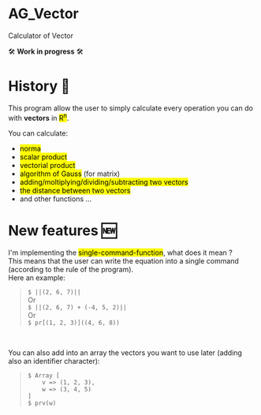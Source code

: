 # AG_Vector
Calculator of Vector

🛠️ **Work in progress** 🛠️

# History 📜

This program allow the user to simply calculate every operation you can do with **vectors** in <mark>R<sup>n</sup></mark>. </br>

You can calculate: </br>

- <mark>norma</mark>
- <mark>scalar product</mark>
- <mark>vectorial product</mark>
- <mark>algorithm of Gauss</mark> (for matrix)
- <mark>adding/moltiplying/dividing/subtracting two vectors</mark>
- <mark>the distance between two vectors</mark>
- and other functions ...

# New features 🆕
I'm implementing the <mark>single-command-function</mark>, what does it mean ? </br>
This means that the user can write the equation into a single command (according to the rule of the program).</br>
Here an example:
>``$ ||(2, 6, 7)||`` </br>
>Or </br>
>``$ ||(2, 6, 7) + (-4, 5, 2)||`` </br>
>Or </br>
>``$ pr[(1, 2, 3)]((4, 6, 8))``
</br>

You can also add into an array the vectors you want to use later (adding also an identifier character): </br>
>``$ Array [ ``</br>
>``    v => (1, 2, 3),`` </br>
>``     w => (3, 4, 5) ``</br>
>``]`` </br>
>``$ prv(w)``
</br> 
